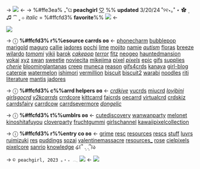 ->
![](https://64.media.tumblr.com/8962da80d6642df483f45264c459ad25/9ee969430bca8bda-b9/s540x810/a122afb6f1d17462e9bc525825b39c173387c5ce.gifv) <-
-> %#ffe3ea% ₊˚ଘ  **peachgirl** [♡](https://phonecharm.carrd.co)  %%
**updated** 3/20/24 ˚୨୧⋆｡˚ ⋆
✿ ۪ ♫    ⁀   ˳ ⊹ *italic* = %#ffcfd3% **favorite**%% ![](https://64.media.tumblr.com/8a54e7700b23553a3080da35ee86d485/20e87ebbd82b19f5-c0/s75x75_c1/65320bdbd2e84dd5c2f6fda2c8cd85325bc42b7e.gifv) <-

![](https://64.media.tumblr.com/75df21f8ddf93d368874d052cd8dcd58/5bb64775a402e7c2-f5/s640x960/09a53ffc302f41cdd1d030d3bbe704b93fc59911.gifv) 

-> ⓘ **%#ffcfd3% r%%esource carrds ʚɞ** <-
 [phonecharm](https://phonecharm.carrd.co) [bubblepop](https://bubblepop.carrd.co) [marigold](https://marigold.crd.co) [maguro](https://maguro.carrd.co) [callie](https://callie.crd.co) [jadores](https://jadores.carrd.co) [pochi](https://pochi.crd.co) [lime](https://lime.drr.ac) [mojito](https://mojito.uwu.ai) [namie](https://namie.uwu.ai) [*autism*](https://autism.crd.co) [floras](https://floras.neocities.org) [breeze](https://breeze.crd.co) [wilardo](https://wilardo.crd.co) [*tomomi*](https://tomomi.neocities.org) [yikii](https://yikii.crd.co) [barok](https://barok.crd.co) [*cakepop*](https://cakepop.crd.co) [*terror*](https://terror.crd.co) [fitz](https://fitz.crd.co) [neogeo](https://neogeo.ju.mp) [hauntedmansion](https://hauntedmansion.crd.co) [yokai](https://yokai.crd.co) [xyz](https://xyz.crd.co) [swan](https://Swan.uwu.ai) [sweetie](https://sweetie.crd.co) [noviecita](https://noviecita.crd.co) [mikejima](https://mikejima.crd.co) [pixel](https://pixel.crd.co) [*pixels*](https://pixels.crd.co) [epic](https://epic.crd.co) [gifs](https://gifs.crd.co) [supplies](https://supplies.ju.mp) [*cherie*](https://cherie.crd.co) [bloominglantanas](https://bloominglantanas.carrd.co) [creep](https://creep.crd.co) [muneca](https://muneca.crd.co) [reason](https://reason.crd.co) [gifs4crds](https://gifs4crds.carrd.co) [kanaya](https://kanaya.crd.co) [girl-blog](https://girl-blog.carrd.co) [caterpie](https://caterpie.crd.co) [watermelon](https://watermelon.crd.co) [ishimori](https://ishimori.crd.co) [vermillion](https://vermillion.drr.ac) [biscuit](https://biscuit.crd.co) [biscuit2](https://biscuit2.crd.co) [warabi](https://warabi.crd.co) [noodles](https://noodles.crd.co) [riti](https://riti.crd.co) [literature](https://literature.crd.co) [mantis](https://mantis.crd.co) [jadores](jadores.carrd.co)

-> ⓘ **%#ffcfd3% c%%arrd helpers ʚɞ** <-
 [*crdkive*](https://twitter.com/crdkive) [yucrds](https://twitter.com/yucrds) [miucrd](https://twitter.com/miucrd) [*lovjbini*](https://twitter.com/lovjbini) [*girlsgocrd*](https://twitter.com/girlsgocrd) [*y2kcarrds*](https://twitter.com/y2kcarrds) [crrdcore](https://twitter.com/crrdcore) [kittcarrd](https://twitter.com/kittcarrd) [faicrds](https://twitter.com/faicrds) [oecarrd](https://twitter.com/oecarrd) [virtualcrd](https://twitter.com/virtualcrd) [crdskiz](https://twitter.com/crdskiz) [carrdsfairy](https://twitter.com/carrdsfairy) [carrdcow](https://twitter.com/carrdcow) [carrdsevermore](https://twitter.com/carrdsevermore) [*dongelic*](https://twitter.com/dongelic)

-> ⓘ **%#ffcfd3% t%%umblrs ʚɞ** <-
[cutediscovery](https://tumblr.com/cutediscovery) [wanwanparty](https://tumblr.com/wanwanparty) [melonet](https://tumblr.com/melonet) [kinoshitafuyou](https://tumblr.com/kinoshitafuyou) [cloverparty](https://tumblr.com/cloverparty) [fruchtgummi](https://tumblr.com/fruchtgummi) [girlschannel](https://tumblr.com/girlschannel) [kawaiipixelcollection](https://tumblr.com/kawaiipixelcollection) 

-> ⓘ **%#ffcfd3% r%%entry co ʚɞ** <-
[grime](grime) [resc](resc) [resources](resources) [rescs](rescs) [stuff](stuff) [luvrs](luvrs) [ruimizuki](ruimizuki) [res](res) [puddings](puddings) [sozai](sozai) [valentinemassacre](valentinemassacre) [resources_](resources_) [rose](roses-resources) [cielpixels](cielpixels) [pixelcore](pixelcore) [sanrio](sanriopixels) [knowledge](knowledge) ໒꒰՞ ܸ. .ܸ՞꒱ა 

-> `© peachgirl, 2023 ｡‧₊ 𓂃` ![](https://64.media.tumblr.com/f8b6a5fb3b61fd211f07b5b1d8466544/f7ff660810f8e1f0-46/s75x75_c1/0ba1158205553c1fa6185bef5d68c68910804401.gifv) <-
![](https://phonecharm.carrd.co/assets/images/gallery05/6938755f.png?v=22c0779d)